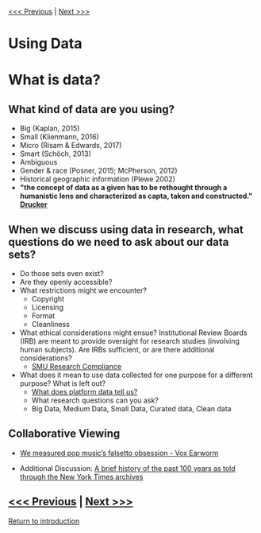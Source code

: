 [<<< Previous](https://github.com/SouthernMethodistUniversity/datalifecycle) | [Next >>>](types.md)  

# Using Data 

# What is data? 

## What kind of data are you using?
* Big (Kaplan, 2015)
* Small (Klienmann, 2016)
* Micro (Risam & Edwards, 2017)
* Smart (Schöch, 2013)
* Ambiguous
* Gender & race (Posner, 2015; McPherson, 2012)
* Historical geographic information (Plewe 2002)
* **"the concept of data as a given has to be rethought through a humanistic lens and characterized as capta, taken and constructed." [Drucker](http://www.digitalhumanities.org/dhq/vol/5/1/000091/000091.html)**

## When we discuss using data in research, what questions do we need to ask about our data sets?
* Do those sets even exist? 
* Are they openly accessible? 
* What restrictions might we encounter? 
    * Copyright
    * Licensing
    * Format
    * Cleanliness
* What ethical considerations might ensue? Institutional Review Boards (IRB) are meant to provide oversight for research studies (involving human subjects). Are IRBs sufficient, or are there additional considerations?
    * [SMU Research Compliance](https://www.smu.edu/Research/ResearchServices/ResearchCompliance)
* What does it mean to use data collected for one purpose for a different purpose? What is left out? 
    * [What does platform data tell us?](https://points.datasociety.net/how-not-to-know-ourselves-5227c185569 )
    * What research questions can you ask? 
    * Big Data, Medium Data, Small Data, Curated data, Clean data

## Collaborative Viewing
* [We measured pop music’s falsetto obsession - Vox Earworm](https://youtu.be/qJT2h5uGAC0)

* Additional Discussion: [A brief history of the past 100 years as told through the New York Times archives](https://pudding.cool/2018/12/brief-history/) 


[<<< Previous](https://github.com/SouthernMethodistUniversity/datalifecycle) | [Next >>>](types.md)  
-----
[Return to introduction](https://github.com/SouthernMethodistUniversity/datalifecycle)
